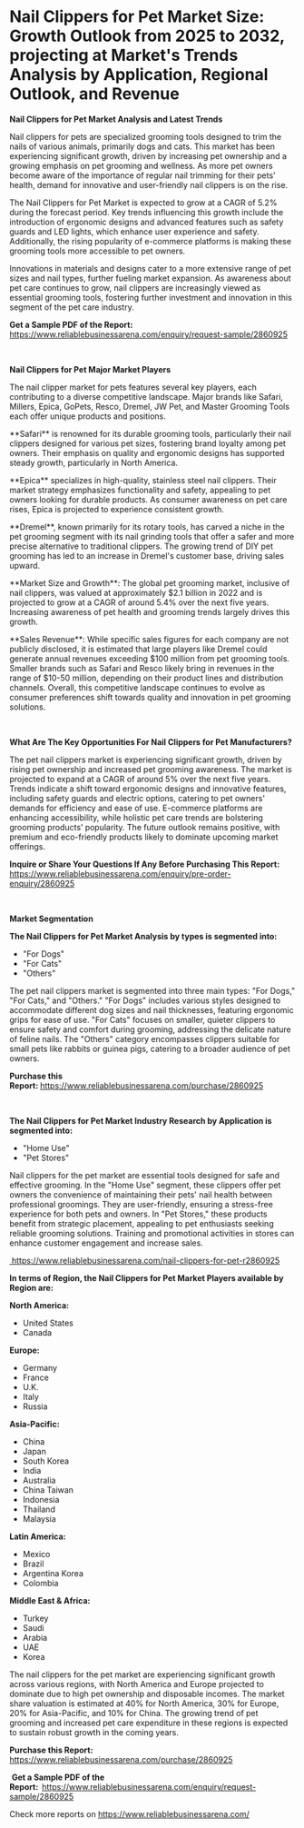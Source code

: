 <p><h1>Nail Clippers for Pet Market Size: Growth Outlook from 2025 to 2032, projecting at Market's Trends Analysis by Application, Regional Outlook, and Revenue</h1></p><p><strong>Nail Clippers for Pet Market Analysis and Latest Trends</strong></p>
<p><p>Nail clippers for pets are specialized grooming tools designed to trim the nails of various animals, primarily dogs and cats. This market has been experiencing significant growth, driven by increasing pet ownership and a growing emphasis on pet grooming and wellness. As more pet owners become aware of the importance of regular nail trimming for their pets' health, demand for innovative and user-friendly nail clippers is on the rise.</p><p>The Nail Clippers for Pet Market is expected to grow at a CAGR of 5.2% during the forecast period. Key trends influencing this growth include the introduction of ergonomic designs and advanced features such as safety guards and LED lights, which enhance user experience and safety. Additionally, the rising popularity of e-commerce platforms is making these grooming tools more accessible to pet owners.</p><p>Innovations in materials and designs cater to a more extensive range of pet sizes and nail types, further fueling market expansion. As awareness about pet care continues to grow, nail clippers are increasingly viewed as essential grooming tools, fostering further investment and innovation in this segment of the pet care industry.</p></p>
<p><strong>Get a Sample PDF of the Report:&nbsp;</strong> <a href="https://www.reliablebusinessarena.com/enquiry/request-sample/2860925?utm_campaign=2515&utm_medium=2&utm_source=Github&utm_content=ia&utm_term=12032025&utm_id=nail-clippers-for-pet">https://www.reliablebusinessarena.com/enquiry/request-sample/2860925</a></p>
<p>&nbsp;</p>
<p><strong>Nail Clippers for Pet Major Market Players</strong></p>
<p><p>The nail clipper market for pets features several key players, each contributing to a diverse competitive landscape. Major brands like Safari, Millers, Epica, GoPets, Resco, Dremel, JW Pet, and Master Grooming Tools each offer unique products and positions.</p><p>**Safari** is renowned for its durable grooming tools, particularly their nail clippers designed for various pet sizes, fostering brand loyalty among pet owners. Their emphasis on quality and ergonomic designs has supported steady growth, particularly in North America.</p><p>**Epica** specializes in high-quality, stainless steel nail clippers. Their market strategy emphasizes functionality and safety, appealing to pet owners looking for durable products. As consumer awareness on pet care rises, Epica is projected to experience consistent growth.</p><p>**Dremel**, known primarily for its rotary tools, has carved a niche in the pet grooming segment with its nail grinding tools that offer a safer and more precise alternative to traditional clippers. The growing trend of DIY pet grooming has led to an increase in Dremel's customer base, driving sales upward.</p><p>**Market Size and Growth**: The global pet grooming market, inclusive of nail clippers, was valued at approximately $2.1 billion in 2022 and is projected to grow at a CAGR of around 5.4% over the next five years. Increasing awareness of pet health and grooming trends largely drives this growth.</p><p>**Sales Revenue**: While specific sales figures for each company are not publicly disclosed, it is estimated that large players like Dremel could generate annual revenues exceeding $100 million from pet grooming tools. Smaller brands such as Safari and Resco likely bring in revenues in the range of $10-50 million, depending on their product lines and distribution channels. Overall, this competitive landscape continues to evolve as consumer preferences shift towards quality and innovation in pet grooming solutions.</p></p>
<p>&nbsp;</p>
<p><strong>What Are The Key Opportunities For Nail Clippers for Pet Manufacturers?</strong></p>
<p><p>The pet nail clippers market is experiencing significant growth, driven by rising pet ownership and increased pet grooming awareness. The market is projected to expand at a CAGR of around 5% over the next five years. Trends indicate a shift toward ergonomic designs and innovative features, including safety guards and electric options, catering to pet owners' demands for efficiency and ease of use. E-commerce platforms are enhancing accessibility, while holistic pet care trends are bolstering grooming products’ popularity. The future outlook remains positive, with premium and eco-friendly products likely to dominate upcoming market offerings.</p></p>
<p><strong>Inquire or Share Your Questions If Any Before Purchasing This Report:</strong> <a href="https://www.reliablebusinessarena.com/enquiry/pre-order-enquiry/2860925?utm_campaign=2515&utm_medium=2&utm_source=Github&utm_content=ia&utm_term=12032025&utm_id=nail-clippers-for-pet">https://www.reliablebusinessarena.com/enquiry/pre-order-enquiry/2860925</a></p>
<p>&nbsp;</p>
<p><strong>Market Segmentation</strong></p>
<p><strong>The Nail Clippers for Pet Market Analysis by types is segmented into:</strong></p>
<p><ul><li>"For Dogs"</li><li>"For Cats"</li><li>"Others"</li></ul></p>
<p><p>The pet nail clippers market is segmented into three main types: "For Dogs," "For Cats," and "Others." "For Dogs" includes various styles designed to accommodate different dog sizes and nail thicknesses, featuring ergonomic grips for ease of use. "For Cats" focuses on smaller, quieter clippers to ensure safety and comfort during grooming, addressing the delicate nature of feline nails. The "Others" category encompasses clippers suitable for small pets like rabbits or guinea pigs, catering to a broader audience of pet owners.</p></p>
<p><strong>Purchase this Report:&nbsp;</strong><a href="https://www.reliablebusinessarena.com/purchase/2860925?utm_campaign=2515&utm_medium=2&utm_source=Github&utm_content=ia&utm_term=12032025&utm_id=nail-clippers-for-pet">https://www.reliablebusinessarena.com/purchase/2860925</a></p>
<p>&nbsp;</p>
<p><strong>The Nail Clippers for Pet Market Industry Research by Application is segmented into:</strong></p>
<p><ul><li>"Home Use"</li><li>"Pet Stores"</li></ul></p>
<p><p>Nail clippers for the pet market are essential tools designed for safe and effective grooming. In the "Home Use" segment, these clippers offer pet owners the convenience of maintaining their pets' nail health between professional groomings. They are user-friendly, ensuring a stress-free experience for both pets and owners. In "Pet Stores," these products benefit from strategic placement, appealing to pet enthusiasts seeking reliable grooming solutions. Training and promotional activities in stores can enhance customer engagement and increase sales.</p></p>
<p><a href="https://www.reliablebusinessarena.com/nail-clippers-for-pet-r2860925?utm_campaign=2515&utm_medium=2&utm_source=Github&utm_content=ia&utm_term=12032025&utm_id=nail-clippers-for-pet">&nbsp;https://www.reliablebusinessarena.com/nail-clippers-for-pet-r2860925</a></p>
<p><strong>In terms of Region, the Nail Clippers for Pet Market Players available by Region are:</strong></p>
<p>
    <p> <strong> North America: </strong>
        <ul>
            <li>United States</li>
            <li>Canada</li>
        </ul>
        </p> 
    <p> <strong> Europe: </strong>
        <ul>
            <li>Germany</li>
            <li>France</li>
            <li>U.K.</li>
            <li>Italy</li>
            <li>Russia</li>
        </ul>
        </p> 
    <p> <strong> Asia-Pacific: </strong>
        <ul>
            <li>China</li>
            <li>Japan</li>
            <li>South Korea</li>
            <li>India</li>
            <li>Australia</li>
            <li>China Taiwan</li>
            <li>Indonesia</li>
            <li>Thailand</li>
            <li>Malaysia</li>
        </ul>
        </p> 
    <p> <strong> Latin America: </strong>
        <ul>
            <li>Mexico</li>
            <li>Brazil</li>
            <li>Argentina Korea</li>
            <li>Colombia</li>
        </ul>
        </p> 
    <p> <strong> Middle East & Africa: </strong>
        <ul>
            <li>Turkey</li>
            <li>Saudi</li>
            <li>Arabia</li>
            <li>UAE</li>
            <li>Korea</li>
        </ul>
    </p>
    </p>
<p><p>The nail clippers for the pet market are experiencing significant growth across various regions, with North America and Europe projected to dominate due to high pet ownership and disposable incomes. The market share valuation is estimated at 40% for North America, 30% for Europe, 20% for Asia-Pacific, and 10% for China. The growing trend of pet grooming and increased pet care expenditure in these regions is expected to sustain robust growth in the coming years.</p></p>
<p><strong>Purchase this Report: </strong><a href="https://www.reliablebusinessarena.com/purchase/2860925?utm_campaign=2515&utm_medium=2&utm_source=Github&utm_content=ia&utm_term=12032025&utm_id=nail-clippers-for-pet">https://www.reliablebusinessarena.com/purchase/2860925</a></p>
<p>&nbsp;<strong>Get a Sample PDF of the Report:&nbsp;&nbsp;</strong><a href="https://www.reliablebusinessarena.com/enquiry/request-sample/2860925?utm_campaign=2515&utm_medium=2&utm_source=Github&utm_content=ia&utm_term=12032025&utm_id=nail-clippers-for-pet">https://www.reliablebusinessarena.com/enquiry/request-sample/2860925</a></p>
<p><strong></strong></p>
<p>Check more reports on <a href="https://www.reliablebusinessarena.com/?utm_campaign=2515&utm_medium=2&utm_source=Github&utm_content=ia&utm_term=12032025&utm_id=nail-clippers-for-pet">https://www.reliablebusinessarena.com/</a></p>